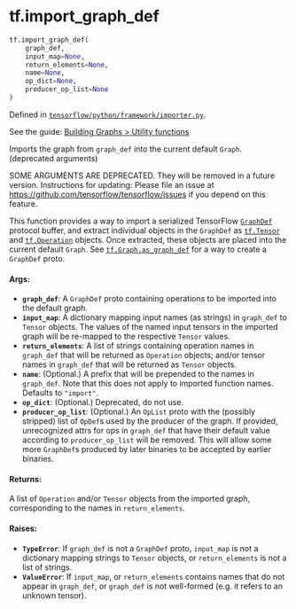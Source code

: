 <div itemscope itemtype="http://developers.google.com/ReferenceObject">
<meta itemprop="name" content="tf.import_graph_def" />
</div>

# tf.import_graph_def

``` python
tf.import_graph_def(
    graph_def,
    input_map=None,
    return_elements=None,
    name=None,
    op_dict=None,
    producer_op_list=None
)
```



Defined in [`tensorflow/python/framework/importer.py`](https://www.tensorflow.org/code/tensorflow/python/framework/importer.py).

See the guide: [Building Graphs > Utility functions](../../../api_guides/python/framework.md#Utility_functions)

Imports the graph from `graph_def` into the current default `Graph`. (deprecated arguments)

SOME ARGUMENTS ARE DEPRECATED. They will be removed in a future version.
Instructions for updating:
Please file an issue at https://github.com/tensorflow/tensorflow/issues if you depend on this feature.

This function provides a way to import a serialized TensorFlow
[`GraphDef`](https://www.tensorflow.org/code/tensorflow/core/framework/graph.proto)
protocol buffer, and extract individual objects in the `GraphDef` as
<a href="../tf/Tensor.md"><code>tf.Tensor</code></a> and <a href="../tf/Operation.md"><code>tf.Operation</code></a> objects. Once extracted,
these objects are placed into the current default `Graph`. See
<a href="../tf/Graph.md#as_graph_def"><code>tf.Graph.as_graph_def</code></a> for a way to create a `GraphDef`
proto.

#### Args:

* <b>`graph_def`</b>: A `GraphDef` proto containing operations to be imported into
    the default graph.
* <b>`input_map`</b>: A dictionary mapping input names (as strings) in `graph_def`
    to `Tensor` objects. The values of the named input tensors in the
    imported graph will be re-mapped to the respective `Tensor` values.
* <b>`return_elements`</b>: A list of strings containing operation names in
    `graph_def` that will be returned as `Operation` objects; and/or
    tensor names in `graph_def` that will be returned as `Tensor` objects.
* <b>`name`</b>: (Optional.) A prefix that will be prepended to the names in
    `graph_def`. Note that this does not apply to imported function names.
    Defaults to `"import"`.
* <b>`op_dict`</b>: (Optional.) Deprecated, do not use.
* <b>`producer_op_list`</b>: (Optional.) An `OpList` proto with the (possibly stripped)
    list of `OpDef`s used by the producer of the graph. If provided,
    unrecognized attrs for ops in `graph_def` that have their default value
    according to `producer_op_list` will be removed. This will allow some more
    `GraphDef`s produced by later binaries to be accepted by earlier binaries.


#### Returns:

A list of `Operation` and/or `Tensor` objects from the imported graph,
corresponding to the names in `return_elements`.


#### Raises:

* <b>`TypeError`</b>: If `graph_def` is not a `GraphDef` proto,
    `input_map` is not a dictionary mapping strings to `Tensor` objects,
    or `return_elements` is not a list of strings.
* <b>`ValueError`</b>: If `input_map`, or `return_elements` contains names that
    do not appear in `graph_def`, or `graph_def` is not well-formed (e.g.
    it refers to an unknown tensor).